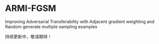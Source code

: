 # ARMI-FGSM
Improving Adversarial Transferability with Adjacent gradient weighting and Random generate multiple sampling examples

持续更新中，敬请期待！
